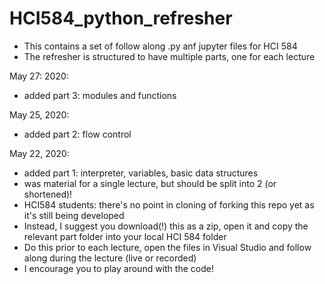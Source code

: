 # HCI584_python_refresher

- This contains a set of follow along .py anf jupyter files for HCI 584
- The refresher is structured to have multiple parts, one for each lecture

May 27: 2020:
- added part 3: modules and functions

May 25, 2020:
- added part 2: flow control 

May 22, 2020:
- added part 1: interpreter, variables, basic data structures
- was material for a single lecture, but should be split into 2 (or shortened)! 
- HCI584 students: there's no point in cloning of forking this repo yet as it's still being developed
- Instead, I suggest you download(!) this as a zip, open it and copy the relevant part folder into your local HCI 584 folder
- Do this prior to each lecture, open the files in Visual Studio and follow along during the lecture (live or recorded)
- I encourage you to play around with the code!

